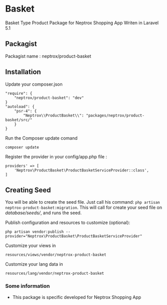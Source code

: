 # Basket
Basket Type Product Package for Neptrox Shopping App Writen in Laravel 5.1

## Packagist
Packagist name : neptrox/product-basket

## Installation
Update your composer.json
```
"require": {
    "neptrox/product-basket": "dev"
}
"autoload": {
    "psr-4": {
        "Neptrox\\ProductBasket\\": "packages/neptrox/product-basket/src/"
    }
}
```

Run the Composer update comand
```
composer update
```

Register the provider in your config/app.php file :

```'
providers' => [
    'Neptrox\ProductBasket\ProductBasketServiceProvider::class',
]
```

## Creating Seed

You will be able to create the seed file. Just call his command:
`php artisan neptrox-product-basket:migration`. This will call for create your seed file on *database/seeds/*, and runs the seed.


Publish configuration and resources to customize (optional):

```
php artisan vendor:publish --provider="Neptrox\ProductBasket\ProductBasketServiceProvider"
```

Customize your views in
```
resources/views/vendor/neptrox-product-basket
```

Customize your lang data in
```
resources/lang/vendor/neptrox-product-basket
```

### Some information
- This package is specific developed for Neptrox Shopping App

